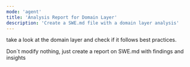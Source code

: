 ```yaml
---
mode: 'agent'
title: 'Analysis Report for Domain Layer'
description: 'Create a SWE.md file with a domain layer analysis'
---
```


take a look at the domain layer and check if it follows best practices.

Don`t modify nothing, just create a report on SWE.md with findings and insights